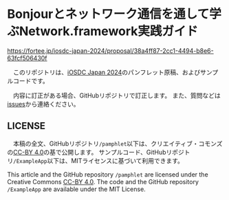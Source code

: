 # Bonjourとネットワーク通信を通して学ぶNetwork.framework実践ガイド
https://fortee.jp/iosdc-japan-2024/proposal/38a4ff87-2cc1-4494-b8e6-63fcf506430f

　このリポジトリは、[iOSDC Japan 2024](https://iosdc.jp/2024/)のパンフレット原稿、およびサンプルコードです。

　内容に訂正がある場合、GitHubリポジトリで訂正します。
また、質問などは[issues](https://github.com/yutailang0119/iosdc-2024-pamphlet/issues)から連絡ください。

## LICENSE

　本稿の全文、GitHubリポジトリ`/pamphlet`以下は、クリエイティブ・コモンズの[CC-BY 4.0](https://creativecommons.org/licenses/by/4.0/)の基で公開します。
サンプルコード、GitHubリポジトリ`/ExampleApp`以下は、MITライセンスに基づいて利用できます。

This article and the GitHub repository `/pamphlet` are licensed under the Creative Commons [CC-BY 4.0](https://creativecommons.org/licenses/by/4.0/deed.ja).
The code and the GitHub repository `/ExampleApp` are available under the MIT License.